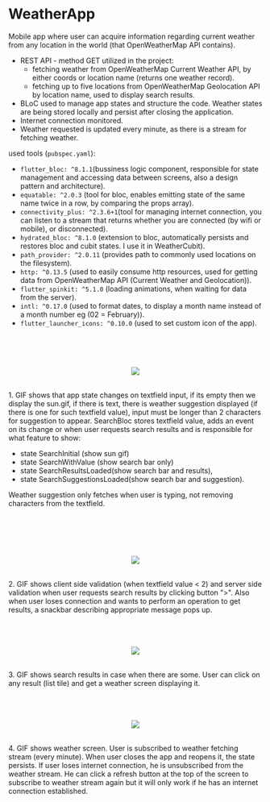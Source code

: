 # WeatherApp

Mobile app where user can acquire information regarding current weather from any location in the world (that OpenWeatherMap API contains). 

- REST API - method GET utilized in the project: 
  - fetching weather from OpenWeatherMap Current Weather API, by either coords or location name (returns one weather record). 
  - fetching up to five locations from OpenWeatherMap Geolocation API by location name, used to display search results.
- BLoC used to manage app states and structure the code. Weather states are being stored locally and persist after closing the application. 
- Internet connection monitored.
- Weather requested is updated every minute, as there is a stream for fetching weather.



used tools (`pubspec.yaml`):
- `flutter_bloc: ^8.1.1`(bussiness logic component, responsible for state management and accessing data between screens, also a design pattern and architecture).
- `equatable: ^2.0.3` (tool for bloc, enables emitting state of the same name twice in a row, by comparing the props array).
- `connectivity_plus: ^2.3.6+1`(tool for managing internet connection, you can listen to a stream that returns whether you are connected (by wifi or mobile), or disconnected).
- `hydrated_bloc: ^8.1.0` (extension to bloc, automatically persists and restores bloc and cubit states. I use it in WeatherCubit).
- `path_provider: ^2.0.11` (provides path to commonly used locations on the filesystem).
- `http: ^0.13.5` (used to easily consume http resources, used for getting data from OpenWeatherMap API (Current Weather and Geolocation)).
- `flutter_spinkit: ^5.1.0` (loading animations, when waiting for data from the server).
- `intl: ^0.17.0` (used to format dates, to display a month name instead of a month number eg (02 = February)).
- `flutter_launcher_icons: ^0.10.0` (used to set custom icon of the app).
 <br />
 <br />
 <br />
 <p align="center">
 <img src="https://media3.giphy.com/media/e4Fzn1XmRhrf06TqhQ/giphy.gif?cid=790b7611914b298f476afde80b936a25f2f5fd9b92e616a3&rid=giphy.gif&ct=g"> 
 <br />
 <br />
  
 </p>
1. GIF shows that app state changes on textfield input, if its empty then we display the sun.gif, if there is text, there is weather suggestion displayed (if there is one for such textfield value), input must be longer than 2 characters for suggestion to appear. SearchBloc stores textfield value, adds an event on its change or when user requests search results and is responsible for what feature to show: 
 
 - state SearchInitial (show sun gif)
 - state SearchWithValue (show search bar only)
 - state SearchResultsLoaded(show search bar and results), 
 - state SearchSuggestionsLoaded(show search bar and suggestion).
 
 Weather suggestion only fetches when user is typing, not removing characters from the textfield.
 
 
 
 <br />
 <br />
 <br />
 <br />
 <p align="center">
 <img src="https://media1.giphy.com/media/bAS7Cl9p1rxPpc4ViP/giphy.gif?cid=790b761118dea5d92ce688110afb474ecbb2d672daba723b&rid=giphy.gif&ct=g"> 
 <br />
 <br />
 </p>
2. GIF shows client side validation (when textfield value < 2) and server side validation when user requests search results by clicking button ">". Also when user loses connection and wants to perform an operation to get results, a snackbar describing appropriate message pops up.
 
 <br />
 <br />
 <br />
 <br />
 <p align="center">
 <img src="https://media2.giphy.com/media/CPK2k5tH48JTFrdV3t/giphy.gif?cid=790b761187c9477f773ba1c5d3e0e6e75d01ab1b39b30679&rid=giphy.gif&ct=g"> 
 <br />
 <br />
 </p>
 3. GIF shows search results in case when there are some. User can click on any result (list tile) and get a weather screen displaying it.
 
 <br />
 <br />
 <br />
 <br />
 <p align="center">
 <img src="https://media1.giphy.com/media/v8qRvs90LI0mCnJFJk/giphy.gif?cid=790b76117d034545b0cb6137947e0a6c32a1443a79a780e1&rid=giphy.gif&ct=g"> 
 <br />
 <br />
 </p>
4. GIF shows weather screen. User is subscribed to weather fetching stream (every minute). When user closes the app and reopens it, the state persists. If user loses internet connection, he is unsubscribed from the weather stream. He can click a refresh button at the top of the screen to subscribe to weather stream again but it will only work if he has an internet connection established.
 


